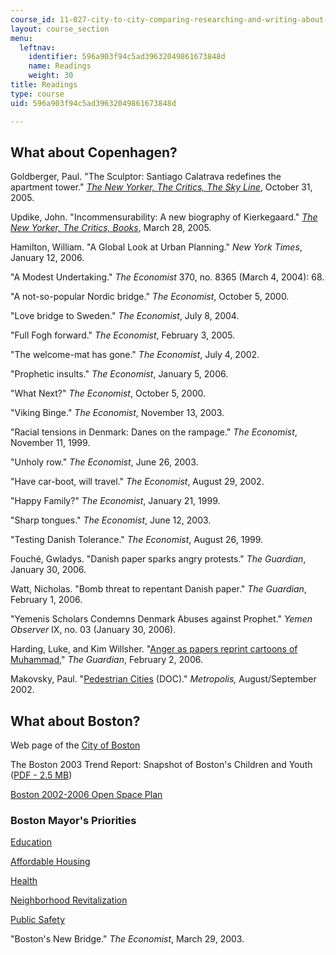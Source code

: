 ```yaml
---
course_id: 11-027-city-to-city-comparing-researching-and-writing-about-cities-spring-2006
layout: course_section
menu:
  leftnav:
    identifier: 596a903f94c5ad39632049861673848d
    name: Readings
    weight: 30
title: Readings
type: course
uid: 596a903f94c5ad39632049861673848d

---
```


What about Copenhagen?
----------------------

Goldberger, Paul. "The Sculptor: Santiago Calatrava redefines the apartment tower." [_The New Yorker, The Critics, The Sky Line_](http://www.newyorker.com/archive/2005/03/28/050328crbo_books), October 31, 2005.

Updike, John. "Incommensurability: A new biography of Kierkegaard." [_The New Yorker, The Critics, Books_](http://www.newyorker.com/archive/2005/03/28/050328crbo_books), March 28, 2005.

Hamilton, William. "A Global Look at Urban Planning." _New York Times_, January 12, 2006.

"A Modest Undertaking." _The Economist_ 370, no. 8365 (March 4, 2004): 68.

"A not-so-popular Nordic bridge." _The Economist_, October 5, 2000.

"Love bridge to Sweden." _The Economist_, July 8, 2004.

"Full Fogh forward." _The Economist_, February 3, 2005.

"The welcome-mat has gone." _The Economist_, July 4, 2002.

"Prophetic insults." _The Economist_, January 5, 2006.

"What Next?" _The Economist_, October 5, 2000.

"Viking Binge." _The Economist_, November 13, 2003.

"Racial tensions in Denmark: Danes on the rampage." _The Economist_, November 11, 1999.

"Unholy row." _The Economist_, June 26, 2003.

"Have car-boot, will travel." _The Economist_, August 29, 2002.

"Happy Family?" _The Economist_, January 21, 1999.

"Sharp tongues." _The Economist_, June 12, 2003.

"Testing Danish Tolerance." _The Economist_, August 26, 1999.

Fouché, Gwladys. "Danish paper sparks angry protests." _The Guardian_, January 30, 2006.

Watt, Nicholas. "Bomb threat to repentant Danish paper." _The Guardian_, February 1, 2006.

"Yemenis Scholars Condemns Denmark Abuses against Prophet." _Yemen Observer_ IX, no. 03 (January 30, 2006).

Harding, Luke, and Kim Willsher. "[Anger as papers reprint cartoons of Muhammad](http://www.guardian.co.uk/religion/Story/0,,1700224,00.html)," _The Guardian_, February 2, 2006.

Makovsky, Paul. "[Pedestrian Cities](https://www.douban.com/note/103713512/) (DOC)." _Metropolis,_ August/September 2002.

What about Boston?
------------------

Web page of the [City of Boston](http://www.cityofboston.gov/mayor/default.asp)

The Boston 2003 Trend Report: Snapshot of Boston's Children and Youth ([PDF - 2.5 MB](http://www.cityofboston.gov/TridionImages/trend_report_tcm1-1420.pdf))

[Boston 2002-2006 Open Space Plan](http://www.cityofboston.gov/parks/openspace_doc.asp)

### Boston Mayor's Priorities

[Education](http://www.cityofboston.gov/mayor/priorities.asp)

[Affordable Housing](http://www.cityofboston.gov/mayor/priorities.asp)

[Health](http://www.cityofboston.gov/mayor/priorities.asp)

[Neighborhood Revitalization](http://www.cityofboston.gov/mayor/priorities.asp)

[Public Safety](http://www.cityofboston.gov/mayor/priorities.asp)

"Boston's New Bridge." _The Economist_, March 29, 2003.